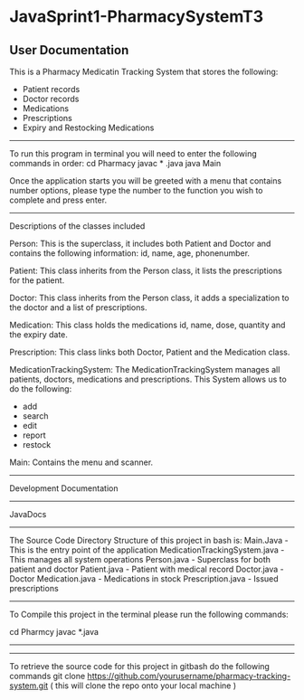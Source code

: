 # JavaSprint1-PharmacySystemT3

## User Documentation

This is a Pharmacy Medicatin Tracking System that stores the following:

- Patient records
- Doctor records
- Medications
- Prescriptions
- Expiry and Restocking Medications

---

To run this program in terminal you will need to enter the following commands in order:
cd Pharmacy
javac \* .java
java Main

Once the application starts you will be greeted with a menu that contains number options, please type the number to the function you wish to complete and press enter.

---

Descriptions of the classes included

Person: This is the superclass, it includes both Patient and Doctor and contains the following information: id, name, age, phonenumber.

Patient: This class inherits from the Person class, it lists the prescriptions for the patient.

Doctor: This class inherits from the Person class, it adds a specialization to the doctor and a list of prescriptions.

Medication: This class holds the medications id, name, dose, quantity and the expiry date.

Prescription: This class links both Doctor, Patient and the Medication class.

MedicationTrackingSystem: The MedicationTrackingSystem manages all patients, doctors, medications and prescriptions. This System allows us to do the following:

- add
- search
- edit
- report
- restock

Main: Contains the menu and scanner.

---

Development Documentation

---

JavaDocs

---

The Source Code Directory Structure of this project in bash is:
Main.Java - This is the entry point of the application
MedicationTrackingSystem.java - This manages all system operations
Person.java - Superclass for both patient and doctor
Patient.java - Patient with medical record
Doctor.java - Doctor
Medication.java - Medications in stock
Prescription.java - Issued prescriptions

---

To Compile this project in the terminal please run the following commands:

cd Pharmcy
javac \*.java

---

---

To retrieve the source code for this project in gitbash do the following commands
git clone https://github.com/yourusername/pharmacy-tracking-system.git
( this will clone the repo onto your local machine )
